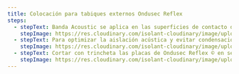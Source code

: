 ```yaml
---
title: Colocación para tabiques externos Ondusec Reflex
steps:
  - stepText: Banda Acoustic se aplica en las superficies de contacto de montantes y soleras con cualquier estructura.
    stepImage: https://res.cloudinary.com/isolant-cloudinary/image/upload/f_auto,q_auto:good/website-2021/instructions/colocacion-para-tabiques-externos-ondusec-reflex/isolant-aislantes-linea-construccion-en-seco-paso-a-paso-colocacion-para-tabiques-externos-ondusec-reflex-1.jpg
  - stepText: Para optimizar la aislación acústica y evitar condensaciones por diferencia de temperaturas, aplicar sobre los laterales de los montantes que estarán en contacto con las placas internas o externas de terminación.
    stepImage: https://res.cloudinary.com/isolant-cloudinary/image/upload/f_auto,q_auto:good/website-2021/instructions/colocacion-para-tabiques-externos-ondusec-reflex/isolant-aislantes-linea-construccion-en-seco-paso-a-paso-colocacion-para-tabiques-externos-ondusec-reflex-2.jpg
  - stepText: Cortar con trincheta las placas de Ondusec Reflex © en sentido longitudinal, según la separación entre montantes.
    stepImage: https://res.cloudinary.com/isolant-cloudinary/image/upload/f_auto,q_auto:good/website-2021/instructions/colocacion-para-tabiques-externos-ondusec-reflex/isolant-aislantes-linea-construccion-en-seco-paso-a-paso-colocacion-para-tabiques-externos-ondusec-reflex-3.jpg
---
```

